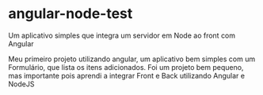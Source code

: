 # angular-node-test
Um aplicativo simples que integra um servidor em Node ao front com Angular

Meu primeiro projeto utilizando angular, um aplicativo bem simples com um Formulário, que lista os itens adicionados.
Foi um projeto bem pequeno, mas importante pois aprendi a integrar Front e Back utilizando Angular e NodeJS
